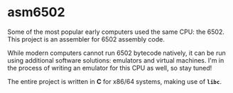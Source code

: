 # asm6502

Some of the most popular early computers used the same CPU: the 6502. This project is an assembler for 6502 assembly code.

While modern computers cannot run 6502 bytecode natively, it can be run using additional software solutions: emulators and virtual machines. I'm in the process of writing an emulator for this CPU as well, so stay tuned!

The entire project is written in **C** for x86/64 systems, making use of **`libc`**.

